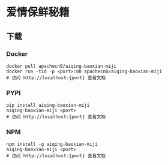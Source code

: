 # 爱情保鲜秘籍

## 下载

### Docker

```
docker pull apachecn0/aiqing-baoxian-miji
docker run -tid -p <port>:80 apachecn0/aiqing-baoxian-miji
# 访问 http://localhost:{port} 查看文档
```

### PYPI

```
pip install aiqing-baoxian-miji
aiqing-baoxian-miji <port>
# 访问 http://localhost:{port} 查看文档
```

### NPM

```
npm install -g aiqing-baoxian-miji
aiqing-baoxian-miji <port>
# 访问 http://localhost:{port} 查看文档
```